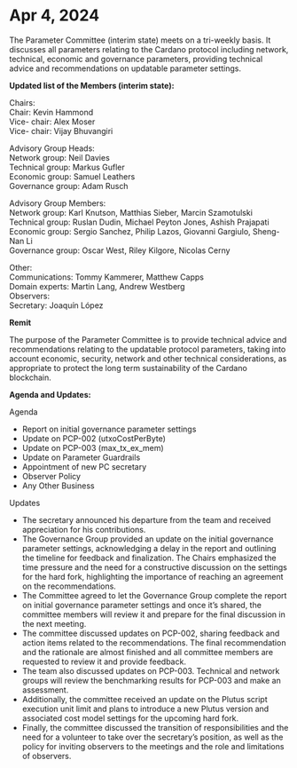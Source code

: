 # Apr 4, 2024

The Parameter Committee (interim state) meets on a tri-weekly basis. It discusses all parameters relating to the Cardano protocol including network, technical, economic and governance parameters, providing technical advice and recommendations on updatable parameter settings.

**Updated list of the Members (interim state):**

Chairs:\
Chair: Kevin Hammond\
Vice- chair: Alex Moser\
Vice- chair: Vijay Bhuvangiri

Advisory Group Heads:\
Network group: Neil Davies\
Technical group: Markus Gufler\
Economic group: Samuel Leathers\
Governance group: Adam Rusch

Advisory Group Members:\
Network group: Karl Knutson, Matthias Sieber, Marcin Szamotulski\
Technical group: Ruslan Dudin, Michael Peyton Jones, Ashish Prajapati\
Economic group: Sergio Sanchez, Philip Lazos, Giovanni Gargiulo, Sheng-Nan Li\
Governance group: Oscar West, Riley Kilgore, Nicolas Cerny

Other:\
Communications: Tommy Kammerer, Matthew Capps\
Domain experts: Martin Lang, Andrew Westberg\
Observers:\
Secretary: Joaquín López

**Remit**

The purpose of the Parameter Committee is to provide technical advice and recommendations relating to the updatable protocol parameters, taking into account economic, security, network and other technical considerations, as appropriate to protect the long term sustainability of the Cardano blockchain.

**Agenda and Updates:**

Agenda

* Report on initial governance parameter settings
* Update on PCP-002 (utxoCostPerByte)
* Update on PCP-003 (max\_tx\_ex\_mem)
* Update on Parameter Guardrails
* Appointment of new PC secretary
* Observer Policy
* Any Other Business

Updates

* The secretary announced his departure from the team and received appreciation for his contributions.
* The Governance Group provided an update on the initial governance parameter settings, acknowledging a delay in the report and outlining the timeline for feedback and finalization. The Chairs emphasized the time pressure and the need for a constructive discussion on the settings for the hard fork, highlighting the importance of reaching an agreement on the recommendations.
* The Committee agreed to let the Governance Group complete the report on initial governance parameter settings and once it’s shared, the committee members will review it and prepare for the final discussion in the next meeting.
* The committee discussed updates on PCP-002, sharing feedback and action items related to the recommendations. The final recommendation and the rationale are almost finished and all committee members are requested to review it and provide feedback.
* The team also discussed updates on PCP-003. Technical and network groups will review the benchmarking results for PCP-003 and make an assessment.
* Additionally, the committee received an update on the Plutus script execution unit limit and plans to introduce a new Plutus version and associated cost model settings for the upcoming hard fork.
* Finally, the committee discussed the transition of responsibilities and the need for a volunteer to take over the secretary’s position, as well as the policy for inviting observers to the meetings and the role and limitations of observers.
